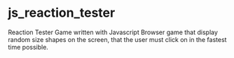 # js_reaction_tester
Reaction Tester Game written with Javascript
Browser game that display random size shapes on the screen, that the user must click on in the fastest time possible.
